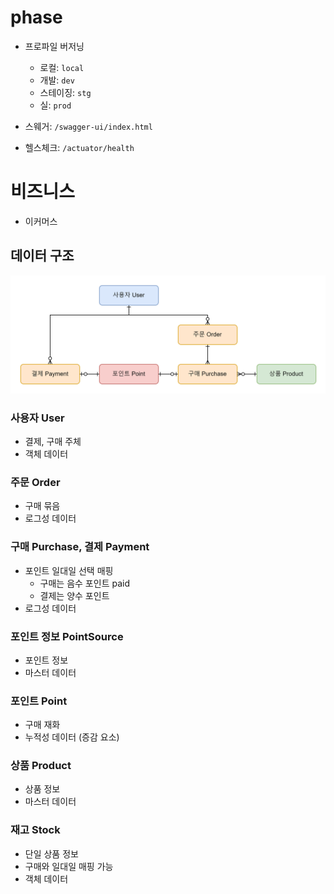 # phase
- 프로파일 버저닝
    - 로컬: `local`
    - 개발: `dev`
    - 스테이징: `stg`
    - 실: `prod`

- 스웨거: `/swagger-ui/index.html`
- 헬스체크: `/actuator/health`



# 비즈니스
- 이커머스

## 데이터 구조
![data_architecture](./Docs/da.png)

### 사용자 User
- 결제, 구매 주체
- 객체 데이터

### 주문 Order
- 구매 묶음
- 로그성 데이터

### 구매 Purchase, 결제 Payment
- 포인트 일대일 선택 매핑
  - 구매는 음수 포인트 paid
  - 결제는 양수 포인트
- 로그성 데이터

### 포인트 정보 PointSource
- 포인트 정보 
- 마스터 데이터

### 포인트 Point
- 구매 재화
- 누적성 데이터 (증감 요소)

### 상품 Product
- 상품 정보 
- 마스터 데이터

### 재고 Stock
- 단일 상품 정보
- 구매와 일대일 매핑 가능
- 객체 데이터

